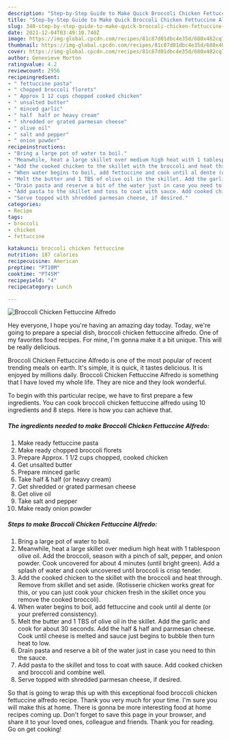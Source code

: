 ```yaml
---
description: "Step-by-Step Guide to Make Quick Broccoli Chicken Fettuccine Alfredo"
title: "Step-by-Step Guide to Make Quick Broccoli Chicken Fettuccine Alfredo"
slug: 340-step-by-step-guide-to-make-quick-broccoli-chicken-fettuccine-alfredo
date: 2021-12-04T03:49:10.740Z
image: https://img-global.cpcdn.com/recipes/81c87d01dbc4e35d/680x482cq70/broccoli-chicken-fettuccine-alfredo-recipe-main-photo.jpg
thumbnail: https://img-global.cpcdn.com/recipes/81c87d01dbc4e35d/680x482cq70/broccoli-chicken-fettuccine-alfredo-recipe-main-photo.jpg
cover: https://img-global.cpcdn.com/recipes/81c87d01dbc4e35d/680x482cq70/broccoli-chicken-fettuccine-alfredo-recipe-main-photo.jpg
author: Genevieve Morton
ratingvalue: 4.2
reviewcount: 2956
recipeingredient:
- " fettuccine pasta"
- " chopped broccoli florets"
- " Approx 1 12 cups chopped cooked chicken"
- " unsalted butter"
- " minced garlic"
- " half  half or heavy cream"
- " shredded or grated parmesan cheese"
- " olive oil"
- " salt and pepper"
- " onion powder"
recipeinstructions:
- "Bring a large pot of water to boil."
- "Meanwhile, heat a large skillet over medium high heat with 1 tablespoon olive oil. Add the broccoli, season with a pinch of salt, pepper, and onion powder. Cook uncovered for about 4 minutes (until bright green). Add a splash of water and cook uncovered until broccoli is crisp tender."
- "Add the cooked chicken to the skillet with the broccoli and heat through. Remove from skillet and set aside. (Rotisserie chicken works great for this, or you can just cook your chicken fresh in the skillet once you remove the cooked broccoli)."
- "When water begins to boil, add fettuccine and cook until al dente (or your preferred consistency)."
- "Melt the butter and 1 TBS of olive oil in the skillet. Add the garlic and cook for about 30 seconds. Add the half &amp; half and parmesan cheese. Cook until cheese is melted and sauce just begins to bubble then turn heat to low."
- "Drain pasta and reserve a bit of the water just in case you need to thin the sauce."
- "Add pasta to the skillet and toss to coat with sauce. Add cooked chicken and broccoli and combine well."
- "Serve topped with shredded parmesan cheese, if desired."
categories:
- Recipe
tags:
- broccoli
- chicken
- fettuccine

katakunci: broccoli chicken fettuccine 
nutrition: 187 calories
recipecuisine: American
preptime: "PT10M"
cooktime: "PT45M"
recipeyield: "4"
recipecategory: Lunch

---
```



![Broccoli Chicken Fettuccine Alfredo](https://img-global.cpcdn.com/recipes/81c87d01dbc4e35d/680x482cq70/broccoli-chicken-fettuccine-alfredo-recipe-main-photo.jpg)

Hey everyone, I hope you're having an amazing day today. Today, we're going to prepare a special dish, broccoli chicken fettuccine alfredo. One of my favorites food recipes. For mine, I'm gonna make it a bit unique. This will be really delicious.



Broccoli Chicken Fettuccine Alfredo is one of the most popular of recent trending meals on earth. It's simple, it is quick, it tastes delicious. It is enjoyed by millions daily. Broccoli Chicken Fettuccine Alfredo is something that I have loved my whole life. They are nice and they look wonderful.


To begin with this particular recipe, we have to first prepare a few ingredients. You can cook broccoli chicken fettuccine alfredo using 10 ingredients and 8 steps. Here is how you can achieve that.

<!--inarticleads1-->

##### The ingredients needed to make Broccoli Chicken Fettuccine Alfredo:

1. Make ready  fettuccine pasta
1. Make ready  chopped broccoli florets
1. Prepare  Approx. 1 1/2 cups chopped, cooked chicken
1. Get  unsalted butter
1. Prepare  minced garlic
1. Take  half &amp; half (or heavy cream)
1. Get  shredded or grated parmesan cheese
1. Get  olive oil
1. Take  salt and pepper
1. Make ready  onion powder




<!--inarticleads2-->

##### Steps to make Broccoli Chicken Fettuccine Alfredo:

1. Bring a large pot of water to boil.
1. Meanwhile, heat a large skillet over medium high heat with 1 tablespoon olive oil. Add the broccoli, season with a pinch of salt, pepper, and onion powder. Cook uncovered for about 4 minutes (until bright green). Add a splash of water and cook uncovered until broccoli is crisp tender.
1. Add the cooked chicken to the skillet with the broccoli and heat through. Remove from skillet and set aside. (Rotisserie chicken works great for this, or you can just cook your chicken fresh in the skillet once you remove the cooked broccoli).
1. When water begins to boil, add fettuccine and cook until al dente (or your preferred consistency).
1. Melt the butter and 1 TBS of olive oil in the skillet. Add the garlic and cook for about 30 seconds. Add the half &amp; half and parmesan cheese. Cook until cheese is melted and sauce just begins to bubble then turn heat to low.
1. Drain pasta and reserve a bit of the water just in case you need to thin the sauce.
1. Add pasta to the skillet and toss to coat with sauce. Add cooked chicken and broccoli and combine well.
1. Serve topped with shredded parmesan cheese, if desired.




So that is going to wrap this up with this exceptional food broccoli chicken fettuccine alfredo recipe. Thank you very much for your time. I'm sure you will make this at home. There is gonna be more interesting food at home recipes coming up. Don't forget to save this page in your browser, and share it to your loved ones, colleague and friends. Thank you for reading. Go on get cooking!
